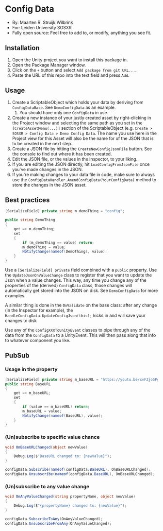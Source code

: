 # Config Data

- By: Maarten R. Struijk Wilbrink
- For: Leiden University SOSXR
- Fully open source: Feel free to add to, or modify, anything you see fit.

## Installation
1. Open the Unity project you want to install this package in.
2. Open the Package Manager window.
3. Click on the `+` button and select `Add package from git URL...`.
4. Paste the URL of this repo into the text field and press `Add`.
 
## Usage
1. Create a ScriptableObject which holds your data by deriving from `ConfigDataBase`. See `DemoConfigData` as an example. 
   1. You should have only one `ConfigData` in use.
2. Create a new instance of your justly created asset by right-clicking in the Project window and selecting the same path as you set in the `[CreateAssetMenu(...)]` section of the ScriptableObject (e.g. `Create > SOSXR > Config Data > Demo Config Data`. The name you use here in the Project view for this Asset will also be the name for of the JSON that is to be created in the next step.
3. Create a JSON file by hitting the `CreateNewConfigJsonFile` button. See the console to find out where it has been created.
4. Edit the JSON file, or the values in the Inspector, to your liking.
5. If you are editing the JSON directly, hit `LoadConfigFromJsonFile` once you've made changes in the JSON.
6. If you're making changes to your data file in code, make sure to always use the `ConfigDataHandler.AmendConfigData(YourConfigData)` method to store the changes in the JSON asset.

## Best practices
``` csharp
[SerializeField] private string m_demoThing = "config";

public string DemoThing
{
    get => m_demoThing;
    set
    {
        if (m_demoThing == value) return;
        m_demoThing = value;
        NotifyChange(nameof(DemoThing), value);
    }
}
```
Use a `[SerializeField] private` field combined with a `public` property. Use the `UpdateJsonOnValueChange` class to register that you want to update the Json when a value changes. This way, any time you change any of the properties of the (derived) `ConfigData` class, those changes will automatically get stored into the JSON on disk. See `DemoConfigData` for more examples.

A similar thing is done in the `OnValidate` on the base class: after any change (in the Inspector for example), the `HandleConfigData.UpdateConfigJson(this);` kicks in and will save your changes to disk

Use any of the `ConfigXXXToUnityEvent` classes to pipe through any of the data from the `ConfigData` to a UnityEvent. This will then pass along that info to whatever component you like.


## PubSub
### Usage in the property
```csharp
[SerializeField] private string m_baseURL = "https://youtu.be/xvFZjo5PgG0?si=F3cJFXtwofUAeA";
public string BaseURL
{
    get => m_baseURL;
    set
    {
        if (value == m_baseURL) return;
        m_baseURL = value;
        NotifyChange(nameof(BaseURL), value);
    }
}
```

### (Un)subscribe to specific value chance
``` csharp
void OnBaseURLChanged(object newValue)
{
    Debug.Log($"BaseURL changed to: {newValue}");
}

configData.Subscribe(nameof(configData.BaseURL), OnBaseURLChanged);
configData.Unsubscribe(nameof(configData.BaseURL), OnBaseURLChanged);
```

### (Un)subscribe to any value change
```csharp
void OnAnyValueChanged(string propertyName, object newValue)
{
    Debug.Log($"{propertyName} changed to: {newValue}");
}

configData.SubscribeToAny(OnAnyValueChanged);
configData.UnsubscribeFromAny(OnAnyValueChanged);
```